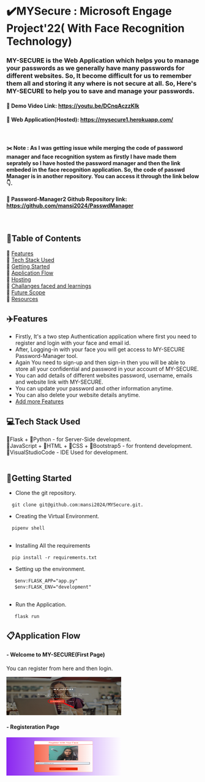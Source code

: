 # ✔️MYSecure : Microsoft Engage Project'22( With Face Recognition Technology)

### MY-SECURE is the Web Application which helps you to manage your passwords as we generally have many passwords for different websites. So, It become difficult for us to remember them all and storing it any where is not secure at all. So, Here's MY-SECURE to help you to save and manage your passwords.

#### 🔗 Demo Video Link: https://youtu.be/DCnqAczzKlk
#### 🔗 Web Application(Hosted): https://mysecure1.herokuapp.com/
&nbsp;

#### ✂️ Note : As I was getting issue while merging the code of password manager and face recognition system as firstly I have made them seprately so I have hosted the password manager and then the link embeded in the face  recognition application. So, the code of passwd Manager is in another repository. You can access it through the link below 👇.
#### 🔗 Password-Manager2 Github Repository link: https://github.com/mansi2024/PasswdManager
&nbsp;

## 📃Table of Contents
📌 [Features](#features)<br>
📌 [Tech Stack Used](#tech-stack)<br>
📌 [Getting Started](#getting-started)<br>
📌 [Application Flow](#flow)<br>
📌 [Hosting](#hosting)<br>
📌 [Challanges faced and learnings](#challenges)<br>
📌 [Future Scope](#scope)<br>
📌 [Resources](#resources)<br>

<a id="features"></a>
## ✈️Features
- Firstly, It's a two step Authentication application where first you need to register and login with your face and email id.
- After, Logging-in with your face you will get access to MY-SECURE Password-Manager tool.
- Again You need to sign-up and then sign-in then you will be able to store all your confidential and password in your account of MY-SECURE.
- You can add details of different websites password, username, emails and website link with MY-SECURE.
- You can update your password and other information anytime.
- You can also delete your website details anytime.
- [Add more Features](#scope)
&nbsp;

<a id="tech-stack"></a>
## 💻Tech Stack Used
🔧Flask + 🔧Python - for Server-Side development.<br>
🔧JavaScript + 🔧HTML + 🔧CSS + 🔧Bootstrap5 - for frontend development.<br>
🔧VisualStudioCode - IDE Used for development.<br>
&nbsp;

<a id="getting-started"></a>
## 🚀Getting Started
- Clone the git repository.
```
  git clone git@github.com:mansi2024/MYSecure.git.
```
- Creating the Virtual Environment.
```
  pipenv shell
  
```
- Installing All the requirements
```
  pip install -r requirements.txt
```
- Setting up the environment.
```
   $env:FLASK_APP="app.py"
   $env:FLASK_ENV="development"
   
```
- Run the Application.
```
   flask run
```

<a id="flow"></a>
## 📋Application Flow

#### - Welcome to MY-SECURE(First Page) 
 You can register from here and then login.
 
<img width="300" height="100" alt="pic1" src="https://github.com/mansi2024/MYSecure/blob/master/Screenshot%20(49).png">
 
#### - Registeration Page

<img width="300" height="100" alt="pic2" src="https://github.com/mansi2024/MYSecure/blob/master/Screenshot%20(36).png">


